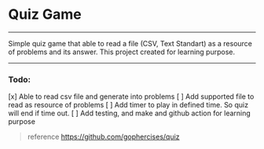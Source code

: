 # Quiz Game
---

Simple quiz game that able to read a file (CSV, Text Standart) as a resource of problems and its answer.
This project created for learning purpose. 

---
### Todo:
[x] Able to read csv file and generate into problems
[ ] Add supported file to read as resource of problems
[ ] Add timer to play in defined time. So quiz will end if time out.
[ ] Add testing, and make and github action for learning purpose

> reference https://github.com/gophercises/quiz
